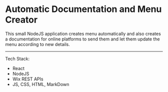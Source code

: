 # Automatic Documentation and Menu Creator

This small NodeJS application creates menu automatically and also creates a documentation for online platforms to send them and let them update the menu according to new details.

---

Tech Stack:

- React
- NodeJS
- Wix REST APIs
- JS, CSS, HTML, MarkDown